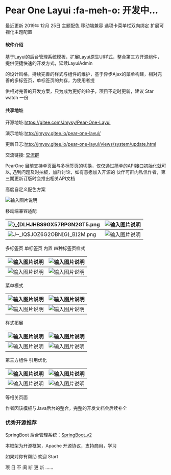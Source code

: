 # Pear One Layui     :fa-meh-o:  开发中...

最近更新 2019年 12月 25日  主题配色  移动端兼容  选项卡菜单栏双向绑定  扩展可视化主题配置
 

#### 软件介绍

基于Layui的后台管理系统模板，扩展Layui原生UI样式，整合第三方开源组件，提供便捷快速的开发方式，延续LayuiAdmin

的设计风格，持续完善的样式与组件的维护，基于异步Ajax的菜单构建，相对完善的多标签页，单标签页的共存，为使用者提

供相对完善的开发方案，只为成为更好的轮子，项目不定时更新，建议 Star watch 一份

#### 共享地址

开源地址:https://gitee.com/Jmysy/Pear-One-Layui

演示地址:http://jmysy.gitee.io/pear-one-layui/

更新日志:http://jmysy.gitee.io/pear-one-layui/views/system/update.html

交流链接: [交流群](https://jq.qq.com/?_wv=1027&k=5OdSmve)

PearOne 目前支持单页面与多标签页的切换，仅仅通过简单的API接口初始化就可以, 遇到问题及时拍板，加群讨论，如有意愿加入开源的
伙伴可群内私信作者，第三期更新订版时会推出相关API文档

高度自定义配色方案

![输入图片说明](https://images.gitee.com/uploads/images/2019/1221/141018_ad1a231a_4835367.png "高度自定义配色方案.png")


移动端兼容适配

|![](https://images.gitee.com/uploads/images/2019/1222/230452_a5f04358_4835367.png "}_{DLHJHBS9GX57RPGN2GT5.png")    | ![输入图片说明](https://images.gitee.com/uploads/images/2019/1222/230506_0af576ed_4835367.png "1~2T`U87$T7~{GKK%4I~P54.png")    |
| --- | --- |
|![](https://images.gitee.com/uploads/images/2019/1222/230513_fb12f05f_4835367.png "J~_IQ$JOZ6G2OBN[G)_B)2M.png")     | ![输入图片说明](https://images.gitee.com/uploads/images/2019/1222/230521_16de68fe_4835367.png "S[F@B5}1HYICC6U]UU`PNYS.png")    |



多标签页 单标签页 内置 四种标签页样式

|  ![输入图片说明](https://images.gitee.com/uploads/images/2019/1218/234520_84da85c0_4835367.png "选项卡一.png")   |   ![输入图片说明](https://images.gitee.com/uploads/images/2019/1218/234529_85c5ee2f_4835367.png "选项卡二.png")  |
| --- | --- |
|  ![输入图片说明](https://images.gitee.com/uploads/images/2019/1218/234536_3d33cf79_4835367.png "选项卡三.png")   |   ![输入图片说明](https://images.gitee.com/uploads/images/2019/1218/234544_52c8c116_4835367.png "选项卡4.png")  |

菜单模式

| ![输入图片说明](https://images.gitee.com/uploads/images/2019/1218/234638_82a05595_4835367.png "菜单模式一.png")    | ![输入图片说明](https://images.gitee.com/uploads/images/2019/1218/234646_a3761547_4835367.png "菜单模式二.png")    |
| --- | --- |
|   ![输入图片说明](https://images.gitee.com/uploads/images/2019/1218/234655_3411444d_4835367.png "菜单模式三.png")  | ![输入图片说明](https://images.gitee.com/uploads/images/2019/1218/234702_65204d92_4835367.png "菜单模式4.png")    |


样式拓展

|   ![输入图片说明](https://images.gitee.com/uploads/images/2019/1218/234745_08fb89d0_4835367.png "按钮.png")  | ![输入图片说明](https://images.gitee.com/uploads/images/2019/1204/215558_46d3622d_4835367.jpeg "选项卡.jpg")    |
| --- | --- |
| ![输入图片说明](https://images.gitee.com/uploads/images/2019/1204/215650_b93452ad_4835367.jpeg "导航栏.jpg")    |  ![输入图片说明](https://images.gitee.com/uploads/images/2019/1205/233054_a25bbcdc_4835367.jpeg "卡片.jpg")   |


第三方组件 引用优化

|   ![输入图片说明](https://images.gitee.com/uploads/images/2019/1218/234912_656d373c_4835367.png "动态标签.png")  |![输入图片说明](https://images.gitee.com/uploads/images/2019/1218/234922_32d7c75a_4835367.png "多选下拉.png")     |
| --- | --- |
| ![输入图片说明](https://images.gitee.com/uploads/images/2019/1204/215726_34e2729f_4835367.jpeg "消息通知.jpg")    |  ![输入图片说明](https://images.gitee.com/uploads/images/2019/1218/234939_cb824c11_4835367.png "树形表格.png")   |



等相关页面

作者因该模板与Java后台的整合，完整的开发文档会后续补全


### 优秀开源推荐

SpringBoot 后台管理系统：[SpringBoot_v2](http://gitee.com/bdj/SpringBoot_v2)


本框架为开源框架，Apache 开源协议，支持商用，学习

如果对你有帮助 欢迎 Start

项 目 不 间 断 更 新 ......


